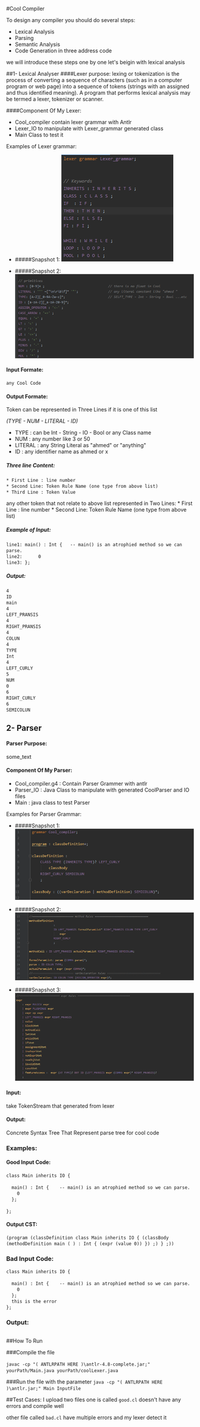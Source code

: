 #Cool Compiler 

To design any compiler you should do several steps:
* Lexical Analysis
* Parsing
* Semantic Analysis
* Code Generation in three address code

we will introduce these steps one by one
let's beigin with lexical analysis

##1- Lexical Analyser
####Lexer purpose: 
lexing or tokenization is the process of converting a sequence of characters (such as in a computer program or web page) into a sequence of tokens (strings with an assigned and thus identified meaning). A program that performs lexical analysis may be termed a lexer, tokenizer or scanner.

####Component Of My Lexer:
* Cool_compiler contain lexer grammar with Antlr 
* Lexer_IO to manipulate with Lexer_grammar generated class
* Main Class to test it 

Examples of Lexer grammar:
* #####Snapshot 1:
![snap shot1](../imgSrc/1.PNG)

* #####Snapshot 2:
![snap shot2](../imgSrc/2.PNG)

#### Input Formate:
    any Cool Code
#### Output Formate:
Token can be represented in Three Lines if it is one of this list 
   
   *(TYPE - NUM - LITERAL - ID)*
   * TYPE : can be Int - String - IO - Bool or any Class name
   * NUM : any number like 3 or 50
   * LITERAL : any String Literal as "ahmed" or "anything"
   * ID : any identifier name as ahmed or x 
##### Three line Content:
    * First Line : line number
    * Second Line: Token Rule Name (one type from above list)
    * Third Line : Token Value

any other token that not relate to above list represented in Two Lines:
        * First Line : line number
        * Second Line: Token Rule Name (one type from above list)
##### Example of Input:

```
line1: main() : Int {	-- main() is an atrophied method so we can parse.   
line2:      0 
line3: };
```
##### Output:
```
4
ID
main
4
LEFT_PRANSIS
4
RIGHT_PRANSIS
4
COLUN
4
TYPE
Int
4
LEFT_CURLY
5
NUM
0
6
RIGHT_CURLY
6
SEMICOLUN
```

## 2- Parser 
#### Parser Purpose: 
some_text

#### Component Of My Parser: 
* Cool_compiler.g4 : Contain Parser Grammer with antlr
* Parser_IO : Java Class to manipulate with generated CoolParser and IO files
* Main : java class to test Parser 

Examples for Parser Grammar:
* #####Snapshot 1:
![snap shot1](../imgSrc/parserGrammar1.PNG)

* #####Snapshot 2:
![snap shot2](../imgSrc/parserGrammar2.PNG)

* #####Snapshot 3:
![snap shot3](../imgSrc/parserGrammar3.PNG)

#### Input: 
take TokenStream that generated from lexer 
#### Output: 
Concrete Syntax Tree That Represent parse tree for cool code
### Examples:
#### Good Input Code:
```
class Main inherits IO {

  main() : Int {	-- main() is an atrophied method so we can parse. 
    0
  };

};
```
#### Output CST:
```
(program (classDefinition class Main inherits IO { (classBody (methodDefinition main ( ) : Int { (expr (value 0)) }) ;) } ;))
```

### Bad Input Code: 
```
class Main inherits IO {

  main() : Int {	-- main() is an atrophied method so we can parse. 
    0
  };
  this is the error
};
```
### Output:
```

```
##How To Run

###Compile the file

`javac -cp "( ANTLRPATH HERE )\antlr-4.8-complete.jar;" yourPath/Main.java yourPath/coolLexer.java`

###Run the file with the parameter
`java -cp "( ANTLRPATH HERE )\antlr.jar;" Main InputFile`

##Test Cases:
I upload two files one is called `good.cl` doesn't have any errors and compile well 

other file called `bad.cl` have multiple errors and my lexer detect it
